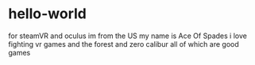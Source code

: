 # hello-world
for steamVR and oculus
im from the US 
my name is Ace Of Spades
i love fighting vr games and the forest and zero calibur
all of which are good games
